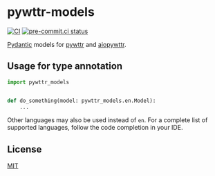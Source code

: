 # pywttr-models

[![CI](https://github.com/monosans/pywttr-models/actions/workflows/ci.yml/badge.svg?branch=main&event=push)](https://github.com/monosans/pywttr-models/actions/workflows/ci.yml)
[![pre-commit.ci status](https://results.pre-commit.ci/badge/github/monosans/pywttr-models/main.svg)](https://results.pre-commit.ci/latest/github/monosans/pywttr-models/main)

[Pydantic](https://github.com/samuelcolvin/pydantic) models for [pywttr](https://github.com/monosans/pywttr) and [aiopywttr](https://github.com/monosans/aiopywttr).

## Usage for type annotation

```python
import pywttr_models


def do_something(model: pywttr_models.en.Model):
    ...
```

Other languages may also be used instead of `en`. For a complete list of supported languages, follow the code completion in your IDE.

## License

[MIT](https://github.com/monosans/pywttr-models/blob/main/LICENSE)
